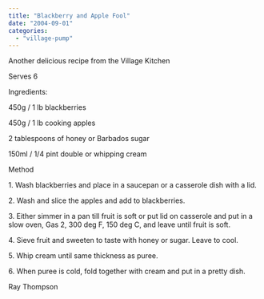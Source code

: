 ```yaml
---
title: "Blackberry and Apple Fool"
date: "2004-09-01"
categories: 
  - "village-pump"
---
```


Another delicious recipe from the Village Kitchen

Serves 6

Ingredients:

450g / 1 lb blackberries

450g / 1 lb cooking apples

2 tablespoons of honey or Barbados sugar

150ml / 1/4 pint double or whipping cream

Method

1\. Wash blackberries and place in a saucepan or a casserole dish with a lid.

2\. Wash and slice the apples and add to blackberries.

3\. Either simmer in a pan till fruit is soft or put lid on casserole and put in a slow oven, Gas 2, 300 deg F, 150 deg C, and leave until fruit is soft.

4\. Sieve fruit and sweeten to taste with honey or sugar. Leave to cool.

5\. Whip cream until same thickness as puree.

6\. When puree is cold, fold together with cream and put in a pretty dish.

Ray Thompson
